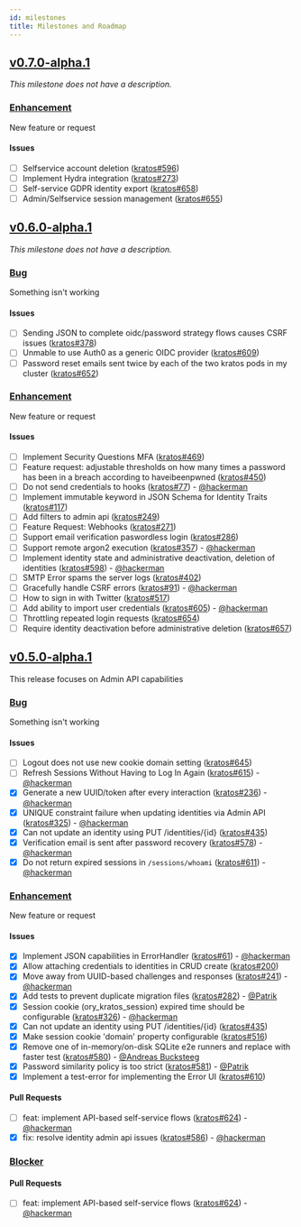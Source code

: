 ```yaml
---
id: milestones
title: Milestones and Roadmap
---
```


## [v0.7.0-alpha.1](https://github.com/ory/kratos/milestone/9)

*This milestone does not have a description.*

### [Enhancement](https://github.com/ory/kratos/labels/enhancement)

New feature or request

#### Issues

* [ ] Selfservice account deletion  ([kratos#596](https://github.com/ory/kratos/issues/596))
* [ ] Implement Hydra integration ([kratos#273](https://github.com/ory/kratos/issues/273))
* [ ] Self-service GDPR identity export ([kratos#658](https://github.com/ory/kratos/issues/658))
* [ ] Admin/Selfservice session management ([kratos#655](https://github.com/ory/kratos/issues/655))

## [v0.6.0-alpha.1](https://github.com/ory/kratos/milestone/8)

*This milestone does not have a description.*

### [Bug](https://github.com/ory/kratos/labels/bug)

Something isn't working

#### Issues

* [ ] Sending JSON to complete oidc/password strategy flows causes CSRF issues ([kratos#378](https://github.com/ory/kratos/issues/378))
* [ ] Unmable to use Auth0 as a generic OIDC provider ([kratos#609](https://github.com/ory/kratos/issues/609))
* [ ] Password reset emails sent twice by each of the two kratos pods in my cluster ([kratos#652](https://github.com/ory/kratos/issues/652))

### [Enhancement](https://github.com/ory/kratos/labels/enhancement)

New feature or request

#### Issues

* [ ] Implement Security Questions MFA ([kratos#469](https://github.com/ory/kratos/issues/469))
* [ ] Feature request: adjustable thresholds on how many times a password has been in a breach according to haveibeenpwned ([kratos#450](https://github.com/ory/kratos/issues/450))
* [ ] Do not send credentials to hooks ([kratos#77](https://github.com/ory/kratos/issues/77)) - [@hackerman](https://github.com/aeneasr)
* [ ] Implement immutable keyword in JSON Schema for Identity Traits ([kratos#117](https://github.com/ory/kratos/issues/117))
* [ ] Add filters to admin api ([kratos#249](https://github.com/ory/kratos/issues/249))
* [ ] Feature Request: Webhooks ([kratos#271](https://github.com/ory/kratos/issues/271))
* [ ] Support email verification paswordless login ([kratos#286](https://github.com/ory/kratos/issues/286))
* [ ] Support remote argon2 execution ([kratos#357](https://github.com/ory/kratos/issues/357)) - [@hackerman](https://github.com/aeneasr)
* [ ] Implement identity state and administrative deactivation, deletion of identities ([kratos#598](https://github.com/ory/kratos/issues/598)) - [@hackerman](https://github.com/aeneasr)
* [ ] SMTP Error spams the server logs ([kratos#402](https://github.com/ory/kratos/issues/402))
* [ ] Gracefully handle CSRF errors ([kratos#91](https://github.com/ory/kratos/issues/91)) - [@hackerman](https://github.com/aeneasr)
* [ ] How to sign in with Twitter ([kratos#517](https://github.com/ory/kratos/issues/517))
* [ ] Add ability to import user credentials ([kratos#605](https://github.com/ory/kratos/issues/605)) - [@hackerman](https://github.com/aeneasr)
* [ ] Throttling repeated login requests ([kratos#654](https://github.com/ory/kratos/issues/654))
* [ ] Require identity deactivation before administrative deletion ([kratos#657](https://github.com/ory/kratos/issues/657))

## [v0.5.0-alpha.1](https://github.com/ory/kratos/milestone/5)

This release focuses on Admin API capabilities

### [Bug](https://github.com/ory/kratos/labels/bug)

Something isn't working

#### Issues

* [ ] Logout does not use new cookie domain setting ([kratos#645](https://github.com/ory/kratos/issues/645))
* [ ] Refresh Sessions Without Having to Log In Again ([kratos#615](https://github.com/ory/kratos/issues/615)) - [@hackerman](https://github.com/aeneasr)
* [x] Generate a new UUID/token after every interaction ([kratos#236](https://github.com/ory/kratos/issues/236)) - [@hackerman](https://github.com/aeneasr)
* [x] UNIQUE constraint failure when updating identities via Admin API ([kratos#325](https://github.com/ory/kratos/issues/325)) - [@hackerman](https://github.com/aeneasr)
* [x] Can not update an identity using PUT /identities/{id} ([kratos#435](https://github.com/ory/kratos/issues/435))
* [x] Verification email is sent after password recovery ([kratos#578](https://github.com/ory/kratos/issues/578)) - [@hackerman](https://github.com/aeneasr)
* [x] Do not return expired sessions in `/sessions/whoami` ([kratos#611](https://github.com/ory/kratos/issues/611)) - [@hackerman](https://github.com/aeneasr)

### [Enhancement](https://github.com/ory/kratos/labels/enhancement)

New feature or request

#### Issues

* [x] Implement JSON capabilities in ErrorHandler ([kratos#61](https://github.com/ory/kratos/issues/61)) - [@hackerman](https://github.com/aeneasr)
* [x] Allow attaching credentials to identities in CRUD create ([kratos#200](https://github.com/ory/kratos/issues/200))
* [x] Move away from UUID-based challenges and responses ([kratos#241](https://github.com/ory/kratos/issues/241)) - [@hackerman](https://github.com/aeneasr)
* [x] Add tests to prevent duplicate migration files ([kratos#282](https://github.com/ory/kratos/issues/282)) - [@Patrik](https://github.com/zepatrik)
* [x] Session cookie (ory_kratos_session) expired time should be configurable ([kratos#326](https://github.com/ory/kratos/issues/326)) - [@hackerman](https://github.com/aeneasr)
* [x] Can not update an identity using PUT /identities/{id} ([kratos#435](https://github.com/ory/kratos/issues/435))
* [x] Make session cookie 'domain' property configurable ([kratos#516](https://github.com/ory/kratos/issues/516))
* [x] Remove one of in-memory/on-disk SQLite e2e runners and replace with faster test ([kratos#580](https://github.com/ory/kratos/issues/580)) - [@Andreas Bucksteeg](https://github.com/tricky42)
* [x] Password similarity policy is too strict ([kratos#581](https://github.com/ory/kratos/issues/581)) - [@Patrik](https://github.com/zepatrik)
* [x] Implement a test-error for implementing the Error UI ([kratos#610](https://github.com/ory/kratos/issues/610))

#### Pull Requests

* [ ] feat: implement API-based self-service flows ([kratos#624](https://github.com/ory/kratos/pull/624)) - [@hackerman](https://github.com/aeneasr)
* [x] fix: resolve identity admin api issues  ([kratos#586](https://github.com/ory/kratos/pull/586)) - [@hackerman](https://github.com/aeneasr)

### [Blocker](https://github.com/ory/kratos/labels/blocker)

#### Pull Requests

* [ ] feat: implement API-based self-service flows ([kratos#624](https://github.com/ory/kratos/pull/624)) - [@hackerman](https://github.com/aeneasr)